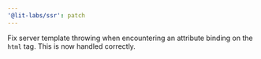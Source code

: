 ```yaml
---
'@lit-labs/ssr': patch
---
```


Fix server template throwing when encountering an attribute binding on the
`html` tag. This is now handled correctly.
